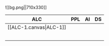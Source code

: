 ![[bg.png||710x330]]

| ALC                     | PPL | AI  | DS  |
| ----------------------- | --- | --- | --- |
| [[ALC-1.canvas\|ALC-1]] |     |     |     |
|                         |     |     |     |
|                         |     |     |     |
|                         |     |     |     |
|                         |     |     |     |
|                         |     |     |     |
